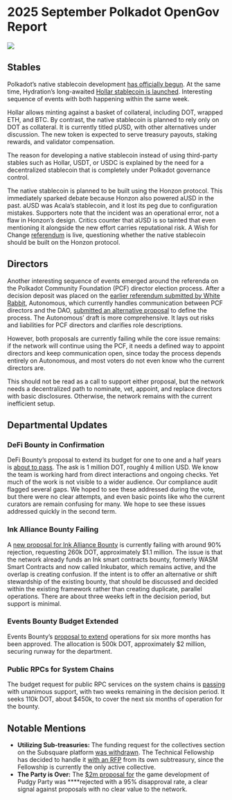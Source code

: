 # 2025 September Polkadot OpenGov Report

![](/img/2025-09-governance-report/stable.png)

## Stables

Polkadot’s native stablecoin development [has officially begun](https://github.com/polkadot-fellows/RFCs/pull/155). At the same time, Hydration’s long-awaited [Hollar stablecoin is launched](https://x.com/hydration_net/status/1970139161416888723). Interesting sequence of events with both happening within the same week.

Hollar allows minting against a basket of collateral, including DOT, wrapped ETH, and BTC. By contrast, the native stablecoin is planned to rely only on DOT as collateral. It is currently titled pUSD, with other alternatives under discussion. The new token is expected to serve treasury payouts, staking rewards, and validator compensation. 

The reason for developing a native stablecoin instead of using third-party stables such as Hollar, USDT, or USDC is explained by the need for a decentralized stablecoin that is completely under Polkadot governance control.

The native stablecoin is planned to be built using the Honzon protocol. This immediately sparked debate because Honzon also powered aUSD in the past. aUSD was Acala’s stablecoin, and it lost its peg due to configuration mistakes. Supporters note that the incident was an operational error, not a flaw in Honzon’s design. Critics counter that aUSD is so tainted that even mentioning it alongside the new effort carries reputational risk. A Wish for Change [referendum](https://polkadot.subsquare.io/referenda/1761) is live, questioning whether the native stablecoin should be built on the Honzon protocol.

## Directors

Another interesting sequence of events emerged around the referenda on the Polkadot Community Foundation (PCF) director election process. After a decision deposit was placed on the [earlier referendum submitted by White Rabbit](https://polkadot.subsquare.io/referenda/1737), Autonomous, which currently handles communication between PCF directors and the DAO, [submitted an alternative proposal](https://polkadot.subsquare.io/referenda/1749) to define the process. The Autonomous’ draft is more comprehensive. It lays out risks and liabilities for PCF directors and clarifies role descriptions.

However, both proposals are currently failing while the core issue remains: if the network will continue using the PCF, it needs a defined way to appoint directors and keep communication open, since today the process depends entirely on Autonomous, and most voters do not even know who the current directors are.

This should not be read as a call to support either proposal, but the network needs a decentralized path to nominate, vet, appoint, and replace directors with basic disclosures. Otherwise, the network remains with the current inefficient setup.

## Departmental Updates

### DeFi Bounty in Confirmation

DeFi Bounty’s proposal to extend its budget for one to one and a half years is [about to pass](https://polkadot.subsquare.io/referenda/1743). The ask is 1 million DOT, roughly 4 million USD. We know the team is working hard from direct interactions and ongoing checks. Yet much of the work is not visible to a wider audience. Our compliance audit flagged several gaps. We hoped to see these addressed during the vote, but there were no clear attempts, and even basic points like who the current curators are remain confusing for many. We hope to see these issues addressed quickly in the second term.

### Ink Alliance Bounty Failing

A [new proposal for Ink Alliance Bounty](https://polkadot.subsquare.io/referenda/1760) is currently failing with around 90% rejection, requesting 260k DOT, approximately $1.1 million. The issue is that the network already funds an Ink smart contracts bounty, formerly WASM Smart Contracts and now called Inkubator, which remains active, and the overlap is creating confusion. If the intent is to offer an alternative or shift stewardship of the existing bounty, that should be discussed and decided within the existing framework rather than creating duplicate, parallel operations. There are about three weeks left in the decision period, but support is minimal.

### Events Bounty Budget Extended

Events Bounty’s [proposal to extend](https://polkadot.subsquare.io/referenda/1734) operations for six more months has been approved. The allocation is 500k DOT, approximately $2 million, securing runway for the department.

### Public RPCs for System Chains

The budget request for public RPC services on the system chains is [passing](https://polkadot.subsquare.io/referenda/1758) with unanimous support, with two weeks remaining in the decision period. It seeks 110k DOT, about $450k, to cover the next six months of operation for the bounty.

## Notable Mentions

- **Utilizing Sub-treasuries:** The funding request for the collectives section on the Subsquare platform [was withdrawn](https://polkadot.subsquare.io/referenda/1722). The Technical Fellowship has decided to handle it [with an RFP](https://github.com/polkadot-fellows/RFPs/blob/main/rfp/0003-fellowship-uis.md) from its own subtreasury, since the Fellowship is currently the only active collective.
- **The Party is Over:** The [$2m proposal for](https://polkadot.subsquare.io/referenda/1705) the game development of Pudgy Party was ****rejected with a 95% disapproval rate, a clear signal against proposals with no clear value to the network.